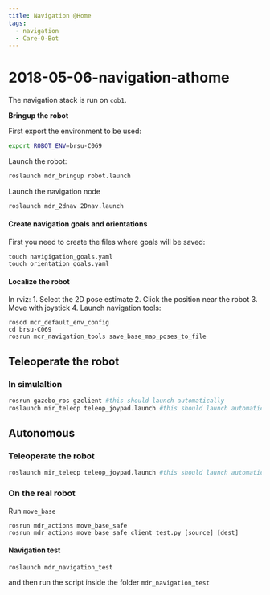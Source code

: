 ```yaml
---
title: Navigation @Home
tags:
  - navigation
  - Care-O-Bot
---
```


# 2018-05-06-navigation-athome

The navigation stack is run on `cob1`.

**Bringup the robot**

First export the environment to be used:

```bash
export ROBOT_ENV=brsu-C069
```

Launch the robot:

```bash
roslaunch mdr_bringup robot.launch
```

Launch the navigation node

```bash
roslaunch mdr_2dnav 2Dnav.launch
```

#### Create navigation goals and orientations

First you need to create the files where goals will be saved:

```text
touch navigigation_goals.yaml
touch orientation_goals.yaml
```

#### Localize the robot

In rviz: 1. Select the 2D pose estimate 2. Click the position near the robot 3. Move with joystick 4. Launch navigation tools:

```text
roscd mcr_default_env_config
cd brsu-C069
rosrun mcr_navigation_tools save_base_map_poses_to_file
```

## Teleoperate the robot

### In simulaltion

```bash
rosrun gazebo_ros gzclient #this should launch automatically
roslaunch mir_teleop teleop_joypad.launch #this should launch automatically
```

## Autonomous

### Teleoperate the robot

```bash
roslaunch mir_teleop teleop_joypad.launch #this should launch automatically
```

### On the real robot

Run `move_base`

```text
rosrun mdr_actions move_base_safe
rosrun mdr_actions move_base_safe_client_test.py [source] [dest]
```

#### Navigation test

```text
roslaunch mdr_navigation_test
```

and then run the script inside the folder `mdr_navigation_test`

